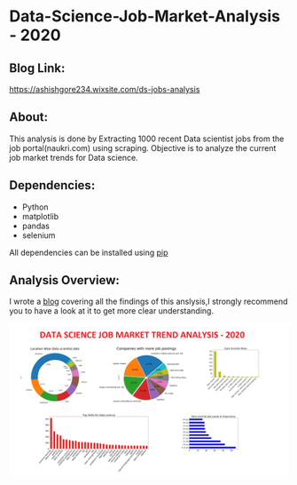 # Data-Science-Job-Market-Analysis - 2020

## Blog Link:
https://ashishgore234.wixsite.com/ds-jobs-analysis

## About:
This analysis is done by Extracting 1000 recent Data scientist jobs from the job portal(naukri.com) using scraping.
Objective is to analyze the current job market trends for Data science.

## Dependencies:
* Python
* matplotlib
* pandas
* selenium

All dependencies can be installed using [pip](https://pip.pypa.io/en/stable/)

## Analysis Overview:
I wrote a [blog](https://ashishgore234.wixsite.com/ds-jobs-analysis) covering all the findings of this anslysis,I strongly recommend you to have a look at it to get more clear understanding.

![Screenshot](static/theme.png)

